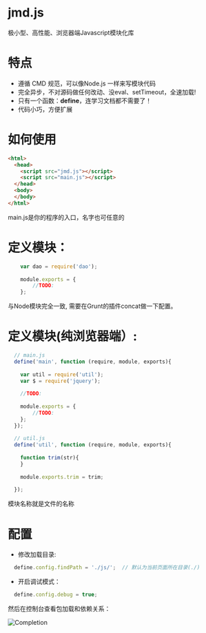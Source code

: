 # jmd.js
极小型、高性能、浏览器端Javascript模块化库

# 特点
  - 遵循 CMD 规范，可以像Node.js 一样来写模块代码
  - 完全异步，不对源码做任何改动、没eval、setTimeout，全速加载!
  - 只有一个函数：**define**，连学习文档都不需要了！
  - 代码小巧，方便扩展

# 如何使用
``` Html
<html>
  <head>
	<script src="jmd.js"></script>
	<script src="main.js"></script>
  </head>
  <body>
  </body>
</html>
```
main.js是你的程序的入口，名字也可任意的

# 定义模块：
``` Javascript
    var dao = require('dao');
    
    module.exports = {
    	//TODO:
    };
```
与Node模块完全一致, 需要在Grunt的插件concat做一下配置。

# 定义模块(纯浏览器端）:
``` Javascript
  // main.js
  define('main', function (require, module, exports){
    
    var util = require('util');
    var $ = require('jquery');
    
    //TODO:	
    
    module.exports = {
    	//TODO:
    };
  });
  
  // util.js
  define('util', function (require, module, exports){
    
    function trim(str){
    }
    
    module.exports.trim = trim;
    
  });
```
模块名称就是文件的名称

# 配置
- 修改加载目录:
``` Javascript
  define.config.findPath = './js/';  // 默认为当前页面所在目录(./)
```
- 开启调试模式：
``` Javascript
  define.config.debug = true;
```
然后在控制台查看包加载和依赖关系：

![Completion](https://raw.githubusercontent.com/deyuwang/jmd.js/master/images/screenshot.png)
